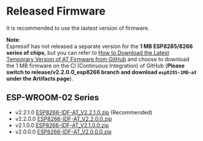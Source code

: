 Released Firmware
=================

It is recommended to use the lastest version of firmware.

**Note**:  
Espressif has not released a separate version for the **1 MB ESP8285/8266 series of chips**, but you can refer to [How to Download the Latest Temporary Version of AT Firmware from GitHub](https://docs.espressif.com/projects/esp-at/en/latest/Compile_and_Develop/How_to_download_the_latest_temporary_version_of_AT_from_github.html) and choose to download the 1 MB firmware on the CI (Continuous Integration) of GitHub (**Please switch to release/v2.2.0.0_esp8266 branch and download `esp8285-1MB-at` under the Artifacts page**).

## ESP-WROOM-02 Series

- v2.2.1.0 [ESP8266-IDF-AT_V2.2.1.0.zip](https://download.espressif.com/esp_at/firmware/ESP8266/ESP8266-IDF-AT_V2.2.1.0.zip) (Recommended)
- v2.2.0.0 [ESP8266-IDF-AT_V2.2.0.0.zip](https://download.espressif.com/esp_at/firmware/ESP8266/ESP8266-IDF-AT_V2.2.0.0.zip)
- v2.1.0.0 [ESP8266-IDF-AT_V2.1.0.0.zip](https://download.espressif.com/esp_at/firmware/ESP8266/ESP8266-IDF-AT_V2.1.0.0.zip)
- v2.0.0.0 [ESP8266-IDF-AT_V2.0.0.0.zip](https://download.espressif.com/esp_at/firmware/ESP8266/ESP8266-IDF-AT_V2.0_0.zip)
